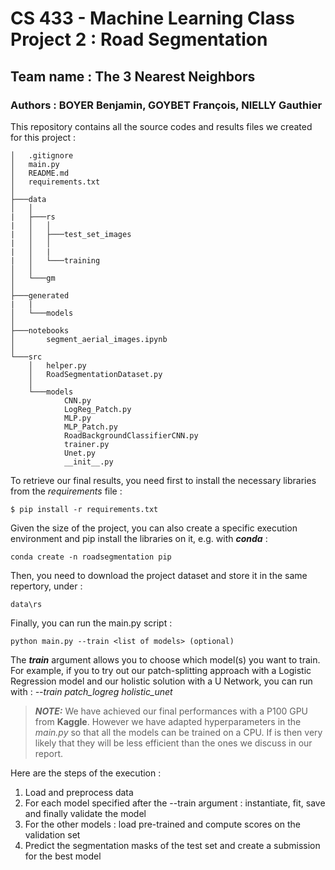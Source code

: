 # CS 433 - Machine Learning Class Project 2 : Road Segmentation
## Team name : The 3 Nearest Neighbors
### Authors : BOYER Benjamin, GOYBET François, NIELLY Gauthier

This repository contains all the source codes and results files we created for this project :

```
│   .gitignore
│   main.py
│   README.md
│   requirements.txt
│
├───data
│   │
|   ├───rs
|   │   │
|   │   ├───test_set_images
|   │   │ 
|   │   |
|   │   └───training
│   │
│   └───gm
│
├───generated
|   |
│   └───models
│
├───notebooks
│       segment_aerial_images.ipynb
│
└───src
    │   helper.py
    │   RoadSegmentationDataset.py
    │
    └───models
            CNN.py
            LogReg_Patch.py
            MLP.py
            MLP_Patch.py
            RoadBackgroundClassifierCNN.py
            trainer.py
            Unet.py
            __init__.py
```



To retrieve our final results, you need first to install the necessary libraries from the *requirements* file :
```
$ pip install -r requirements.txt
```
Given the size of the project, you can also create a specific execution environment and pip install the libraries on it, e.g. with ***conda*** :
```
conda create -n roadsegmentation pip
```

Then, you need to download the project dataset and store it in the same repertory, under :
```
data\rs
```

Finally, you can run the main.py script :
```
python main.py --train <list of models> (optional)
```
The ***train*** argument allows you to choose which model(s) you want to train. For example, if you to try out our patch-splitting approach with a Logistic Regression model and our holistic solution with a U Network, you can run with : *--train patch_logreg holistic_unet*

> **_NOTE:_**  We have achieved our final performances with a P100 GPU from **Kaggle**. However we have adapted hyperparameters in the *main.py* so that all the models can be trained on a CPU. If is then very likely that they will be less efficient than the ones we discuss in our report.

Here are the steps of the execution :
1. Load and preprocess data
2. For each model specified after the --train argument : instantiate, fit, save and finally validate the model
3. For the other models : load pre-trained and compute scores on the validation set
4. Predict the segmentation masks of the test set and create a submission for the best model
